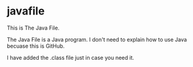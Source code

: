 # javafile
This is The Java File.

The Java File is a Java program.
I don't need to explain how to use Java becuase this is GitHub.

I have added the .class file just in case you need it.
